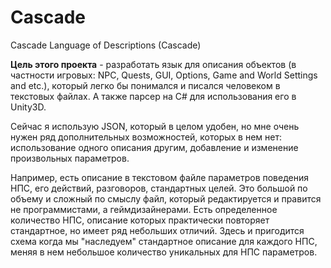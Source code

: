 # Cascade
Cascade Language of Descriptions (Cascade)

  **Цель этого проекта** - разработать язык для описания объектов (в частности игровых: NPC, Quests, GUI, Options, Game and World Settings and etc.), который легко бы понимался и писался человеком в текстовых файлах. А также парсер на C# для использования его в Unity3D.

  Сейчас я использую JSON, который в целом удобен, но мне очень нужен ряд дополнительных возможностей, которых в нем нет: использование одного описания другим, добавление и изменение произвольных параметров. 
  
  Например, есть описание в текстовом файле параметров поведения НПС, его действий, разговоров, стандартных целей. Это большой по объему и сложный по смыслу файл, который редактируется и правится не программистами, а геймдизайнерами. Есть определенное количество НПС, описание которых практически повторяет стандартное, но имеет ряд небольших отличий. Здесь и пригодится схема когда мы "наследуем" стандартное описание для каждого НПС, меняя в нем небольшое количество уникальных для НПС параметров.
